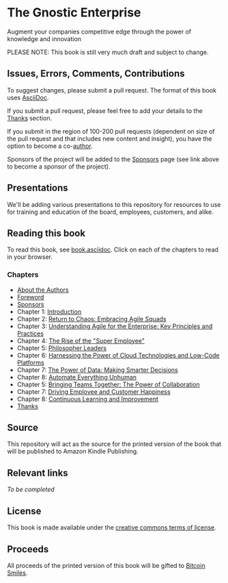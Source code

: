 # The Gnostic Enterprise

Augment your companies competitive edge through the power of knowledge and innovation

PLEASE NOTE: This book is still very much draft and subject to change.

## Issues, Errors, Comments, Contributions

To suggest changes, please submit a pull request. The format of this book uses [AsciiDoc](https://docs.asciidoctor.org/asciidoc/latest/).

If you submit a pull request, please feel free to add your details to the [Thanks](https://github.com/BenGWeeks/TheBitcoinPlaybook/blob/main/Introduction.asciidoc) section.

If you submit in the region of 100-200 pull requests (dependent on size of the pull request and that includes new content and insight), you have the option to become a co-[author](https://github.com/BenGWeeks/TheBitcoinPlaybook/blob/main/AboutTheAuthors.asciidoc).

Sponsors of the project will be added to the [Sponsors](https://github.com/BenGWeeks/TheBitcoinPlaybook/blob/main/Introduction.asciidoc) page (see link above to become a sponsor of the project).

## Presentations

We'll be adding various presentations to this repository for resources to use for training and education of the board, employees, customers, and alike.

## Reading this book

To read this book, see [book.asciidoc](https://github.com/BenGWeeks/TheGnosticEnterprise/blob/main/Book.asciidoc). Click on each of the chapters to read in your browser.

### Chapters

+ [About the Authors](https://github.com/BenGWeeks/TheGnosticEnterprise/blob/main/AboutTheAuthors.asciidoc)
+ [Foreword](https://github.com/BenGWeeks/TheGnosticEnterprise/blob/main/Foreword.asciidoc)
+ [Sponsors](https://github.com/BenGWeeks/TheGnosticEnterprise/blob/main/Sponsors.asciidoc)
+ Chapter 1: [Introduction](https://github.com/BenGWeeks/TheGnosticEnterprise/blob/main/Introduction.asciidoc)
+ Chapter 2: [Return to Chaos: Embracing Agile Squads](https://github.com/BenGWeeks/TheGnosticEnterprise/blob/main/ReturnToChaos.asciidoc)
+ Chapter 3: [Understanding Agile for the Enterprise: Key Principles and Practices](https://github.com/BenGWeeks/TheGnosticEnterprise/blob/main/AgileForTheEnterprise.asciidoc)
+ Chapter 4: [The Rise of the "Super Employee"](https://github.com/BenGWeeks/TheGnosticEnterprise/blob/main/SuperEmployee.asciidoc)
+ Chapter 5: [Philosopher Leaders](https://github.com/BenGWeeks/TheGnosticEnterprise/blob/main/PhilosopherLeaders.asciidoc)
+ Chapter 6: [Harnessing the Power of Cloud Technologies and Low-Code Platforms](https://github.com/BenGWeeks/TheGnosticEnterprise/blob/main/HarnessTheCloud.asciidoc)
+ Chapter 7: [The Power of Data: Making Smarter Decisions](https://github.com/BenGWeeks/TheGnosticEnterprise/blob/main/ThePowerOfData.asciidoc)
+ Chapter 8: [Automate Everything Unhuman](https://github.com/BenGWeeks/TheGnosticEnterprise/blob/main/AutomateEverythingUnhuman.asciidoc)
+ Chapter 5: [Bringing Teams Together: The Power of Collaboration](https://github.com/BenGWeeks/TheGnosticEnterprise/blob/main/BringingTeamsTogether.asciidoc)
+ Chapter 7: [Driving Employee and Customer Happiness](https://github.com/BenGWeeks/TheGnosticEnterprise/blob/main/EmployeeAndCustomerHappiness.asciidoc)
+ Chapter 8: [Continuous Learning and Improvement](https://github.com/BenGWeeks/TheGnosticEnterprise/blob/main/ContinuousLearningAndImprovement.asciidoc)
+ [Thanks](https://github.com/BenGWeeks/TheGnosticEnterprise/blob/main/Thanks.asciidoc)

## Source

This repository will act as the source for the printed version of the book that will be published to Amazon Kindle Publishing.

## Relevant links

_To be completed_

## License

This book is made available under the [creative commons terms of license](https://github.com/BenGWeeks/TheGnosticEnterprise/blob/main/LICENSE).

## Proceeds

All proceeds of the printed version of this book will be gifted to [Bitcoin Smiles](https://bitcoinsmiles.org/).
